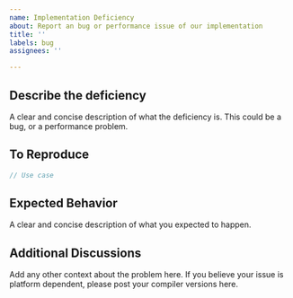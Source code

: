 ```yaml
---
name: Implementation Deficiency
about: Report an bug or performance issue of our implementation
title: ''
labels: bug
assignees: ''

---
```


<!--
Please follow our code of conduct when engaging in the beman community:
https://github.com/bemanproject/beman/blob/main/docs/CODE_OF_CONDUCT.md
-->

## Describe the deficiency

A clear and concise description of what the deficiency is.
This could be a bug, or a performance problem.

## To Reproduce

```c++
// Use case
```

## Expected Behavior

A clear and concise description of what you expected to happen.

## Additional Discussions

Add any other context about the problem here.
If you believe your issue is platform dependent,
please post your compiler versions here.
